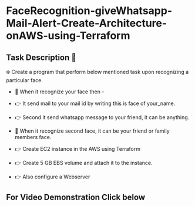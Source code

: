 # FaceRecognition-giveWhatsapp-Mail-Alert-Create-Architecture-onAWS-using-Terraform


## Task Description 📄 <br>

❄️ Create a program that perform below mentioned task upon recognizing a particular face. <br>

- 📌 When it recognize your face then - 
- 👉 It send mail to your mail id by writing this is face of your_name. 
- 👉 Second it send whatsapp message to your friend, it can be anything. 

- 📌 When it recognize second  face, it can be your friend or family members face.
- 👉 Create EC2 instance in the AWS using Terraform
- 👉 Create 5 GB EBS volume and attach it to the instance.
- 👉 Also configure a Webserver

## For Video Demonstration Click below 















